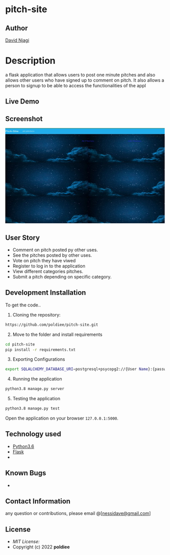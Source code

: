 # pitch-site
## Author

[David Njagi](https://github.com/poldiee)

# Description
a flask application that allows users to post one minute pitches and also allows other users who have signed up to comment on pitch. It also allows a person to signup to be able to access the functionalities of the appl

## Live Demo

## Screenshot

<img src="app/static/photos/scrn.jpg" width="700px" height="300px">

## User Story

* Comment on pitch posted py other uses.
* See the pitches posted by other uses.
* Vote on pitch they have viwed
* Register to log in to the application
* View different categories pitches.
* Submit a pitch depending on specific category.


## Development Installation
To get the code..

1. Cloning the repository:
  ```bash
  https://github.com/poldiee/pitch-site.git
  ```
2. Move to the folder and install requirements
  ```bash
  cd pitch-site
  pip install -r requirements.txt
  ```
3. Exporting Configurations
  ```bash
  export SQLALCHEMY_DATABASE_URI=postgresql+psycopg2://{User Name}:{password}@localhost/{database name}
  ```
4. Running the application
  ```bash
  python3.8 manage.py server
  ```
5. Testing the application
  ```bash
  python3.8 manage.py test
  ```
Open the application on your browser `127.0.0.1:5000`.


## Technology used

* [Python3.6](https://www.python.org/)
* [Flask](http://flask.pocoo.org/)
* 


## Known Bugs
* 

## Contact Information 
any question or contributions, please email @[nessidave@gmail.com]

## License
* *MIT License:*
* Copyright (c) 2022 **poldiee**